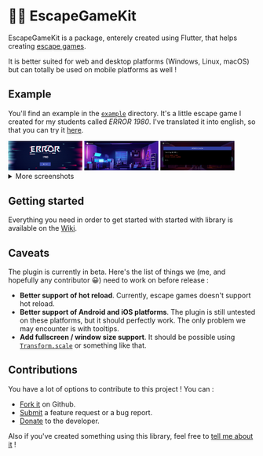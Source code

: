 # 🕵️‍♂️ EscapeGameKit

EscapeGameKit is a package, enterely created using Flutter, that helps creating
[escape games](https://en.wikipedia.org/wiki/Escape_the_room).

It is better suited for web and desktop platforms (Windows, Linux, macOS) but can totally
be used on mobile platforms as well !

## Example

You'll find an example in the [`example`](https://github.com/Skyost/EscapeGameKit/tree/master/example)
directory. It's a little escape game I created for my students called _ERROR 1980_. I've translated
it into english, so that you can try it [here](https://skyost.github.io/EscapeGameKit/game.html).

<img src="https://github.com/Skyost/EscapeGameKit/raw/master/example/screenshots/screenshot-1.png" width="30%">
<img src="https://github.com/Skyost/EscapeGameKit/raw/master/example/screenshots/screenshot-2.png" width="30%">
<img src="https://github.com/Skyost/EscapeGameKit/raw/master/example/screenshots/screenshot-5.png" width="30%">

<details>
  <summary>More screenshots</summary>

  <img src="https://github.com/Skyost/EscapeGameKit/raw/master/example/screenshots/screenshot-3.png" width="30%">
  <img src="https://github.com/Skyost/EscapeGameKit/raw/master/example/screenshots/screenshot-4.png" width="30%">
  <img src="https://github.com/Skyost/EscapeGameKit/raw/master/example/screenshots/screenshot-6.png" width="30%">
  <img src="https://github.com/Skyost/EscapeGameKit/raw/master/example/screenshots/screenshot-7.png" width="30%">
</details>

## Getting started

Everything you need in order to get started with started with library is available on the
[Wiki](https://github.com/Skyost/EscapeGameKit/wiki).

## Caveats

The plugin is currently in beta. Here's the list of things we (me, and hopefully any contributor 😀)
need to work on before release :

* **Better support of hot reload**. Currently, escape games doesn't support hot reload.
* **Better support of Android and iOS platforms**.
  The plugin is still untested on these platforms, but it should perfectly work. The only problem
  we may encounter is with tooltips.
* **Add fullscreen / window size support**. It should be possible using
  [`Transform.scale`](https://api.flutter.dev/flutter/widgets/Transform/Transform.scale.html) or
  something like that.

## Contributions

You have a lot of options to contribute to this project ! You can :

* [Fork it](https://github.com/Skyost/EscapeGameKit/fork) on Github.
* [Submit](https://github.com/Skyost/EscapeGameKit/issues/new/choose) a feature request or a bug report.
* [Donate](https://paypal.me/Skyost) to the developer.

Also if you've created something using this library, feel free to
[tell me about it](https://github.com/Skyost/EscapeGameKit/issues/new?assignees=Skyost&labels=creation&template=created_something.md&title=) !
